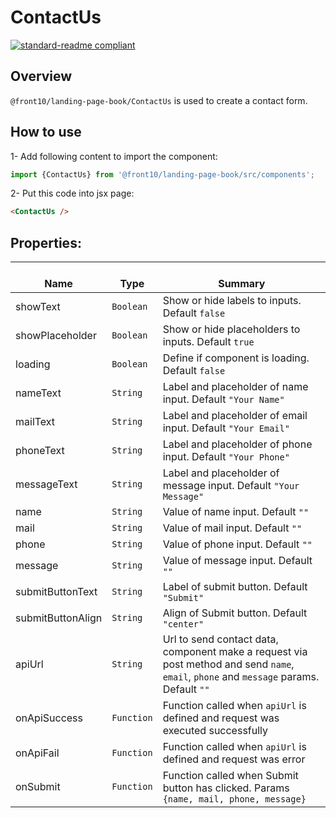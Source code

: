 # ContactUs

[![standard-readme compliant](https://img.shields.io/badge/standard--readme-OK-green.svg?style=flat-square)](https://github.com/RichardLitt/standard-readme)

## Overview
`@front10/landing-page-book/ContactUs` is used to create a contact form.

## How to use
1- Add following content to import the component:
```js
import {ContactUs} from '@front10/landing-page-book/src/components';
```

2- Put this code into jsx page:
```html
<ContactUs />
```

## Properties:

| </br>Name   | </br>Type | </br>Summary                                                                                 | 
| ------------| - | ------------------------------------------------------------------------------------------------------ |
| showText      | `Boolean` | Show or hide labels to inputs. Default `false` |
| showPlaceholder      | `Boolean` | Show or hide placeholders to inputs. Default `true` |
| loading      | `Boolean` | Define if component is loading. Default `false` |
| nameText      | `String` | Label and placeholder of name input. Default `"Your Name"` |
| mailText      | `String` | Label and placeholder of email input. Default `"Your Email"` |
| phoneText      | `String` | Label and placeholder of phone input. Default `"Your Phone"` |
| messageText      | `String` | Label and placeholder of message input. Default `"Your Message"` |
| name      | `String` | Value of name input. Default `""` |
| mail      | `String` | Value of mail input. Default `""` |
| phone      | `String` | Value of phone input. Default `""` |
| message      | `String` | Value of message input. Default `""` |
| submitButtonText      | `String` | Label of submit button. Default `"Submit"` |
| submitButtonAlign      | `String` | Align of Submit button. Default `"center"` |
| apiUrl      | `String` | Url to send contact data, component make a request via post method and send `name`, `email`, `phone` and `message` params. Default `""` |
| onApiSuccess      | `Function` | Function called when `apiUrl` is defined and request was executed successfully|
| onApiFail      | `Function` | Function called when `apiUrl` is defined and request was error |
| onSubmit      | `Function` | Function called when Submit button has clicked. Params `{name, mail, phone, message}` |
